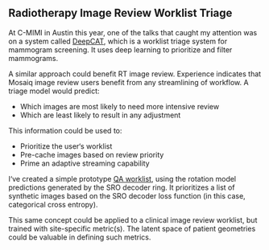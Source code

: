 
Radiotherapy Image Review Worklist Triage
--------------
At C-MIMI in Austin this year, one of the talks that caught my attention was on a system called [DeepCAT](), which is a worklist triage system for mammogram screening.
 It uses deep learning to prioritize and filter mammograms.

A similar approach could benefit RT image review. 
Experience indicates that Mosaiq image review users benefit from any streamlining of workflow. 
A triage model would predict:
- Which images are most likely to need more intensive review
- Which are least likely to result in any adjustment

This information could be used to:
- Prioritize the user‘s worklist
- Pre-cache images based on review priority
- Prime an adaptive streaming capability

I‘ve created a simple prototype [QA worklist](), using the rotation model predictions generated by the SRO decoder ring. 
It prioritizes a list of synthetic images based on the SRO decoder loss function (in this case, categorical cross entropy).

This same concept could be applied to a clinical image review worklist, but trained with site-specific metric(s). 
The latent space of patient geometries could be valuable in defining such metrics.
